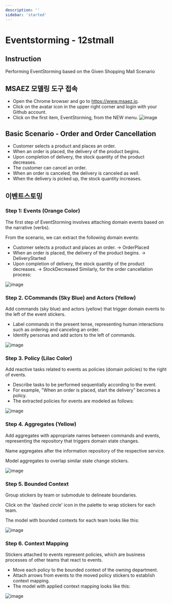 ```yaml
---
description: ''
sidebar: 'started'
---
```

# Eventstorming - 12stmall

## Instruction
Performing EventStorming based on the Given Shopping Mall Scenario

## MSAEZ 모델링 도구 접속
- Open the Chrome browser and go to https://www.msaez.io.
- Click on the avatar icon in the upper right corner and login with your Github account.
- Click on the first item, EventStorming, from the NEW menu.
![image](https://github.com/acmexii/demo/assets/35618409/d35919e8-3ff6-4a13-bccc-6935f4d87dbf)

## Basic Scenario - Order and Order Cancellation
- Customer selects a product and places an order.
- When an order is placed, the delivery of the product begins.
- Upon completion of delivery, the stock quantity of the product decreases.
- The customer can cancel an order.
- When an order is canceled, the delivery is canceled as well.
- When the delivery is picked up, the stock quantity increases.

## 이벤트스토밍

### Step 1: Events (Orange Color)
The first step of EventStorming involves attaching domain events based on the narrative (verbs).

From the scenario, we can extract the following domain events:

- Customer selects a product and places an order. -> OrderPlaced
- When an order is placed, the delivery of the product begins. -> DeliveryStarted
- Upon completion of delivery, the stock quantity of the product decreases. -> StockDecreased
Similarly, for the order cancellation process:

![image](https://github.com/acmexii/demo/assets/35618409/f5270052-f6e8-4f2d-82dc-f134ad8e11d6)

### Step 2. CCommands (Sky Blue) and Actors (Yellow)
Add commands (sky blue) and actors (yellow) that trigger domain events to the left of the event stickers.

- Label commands in the present tense, representing human interactions such as ordering and canceling an order.
- Identify personas and add actors to the left of commands.

![image](https://github.com/acmexii/demo/assets/35618409/05681759-4115-42f8-8710-ca0f8f2e1e91)

### Step 3. Policy (Lilac Color)
Add reactive tasks related to events as policies (domain policies) to the right of events.

- Describe tasks to be performed sequentially according to the event.
- For example, "When an order is placed, start the delivery" becomes a policy.
- The extracted policies for events are modeled as follows:

![image](https://github.com/acmexii/demo/assets/35618409/3221fabc-39d9-4d8b-ab0f-e14c4c1cb56e)

### Step 4. Aggregates (Yellow)
Add aggregates with appropriate names between commands and events, representing the repository that triggers domain state changes.

Name aggregates after the information repository of the respective service.

Model aggregates to overlap similar state change stickers.

![image](https://github.com/acmexii/demo/assets/35618409/6b66213a-f2de-48be-b3f2-5604507238bf)

### Step 5. Bounded Context
Group stickers by team or submodule to delineate boundaries.

Click on the 'dashed circle' icon in the palette to wrap stickers for each team.

The model with bounded contexts for each team looks like this:

![image](https://github.com/acmexii/demo/assets/35618409/eac4d230-0ec0-4afc-a414-39e4adbc85e3)

### Step 6. Context Mapping
Stickers attached to events represent policies, which are business processes of other teams that react to events.

- Move each policy to the bounded context of the owning department.
- Attach arrows from events to the moved policy stickers to establish context mapping.
- The model with applied context mapping looks like this:

![image](https://github.com/acmexii/demo/assets/35618409/a12fd84d-2a8c-4fc8-a4aa-ddf568b3de42)

